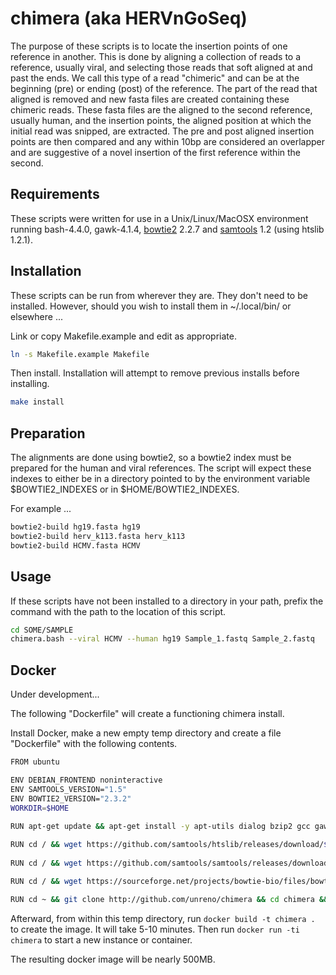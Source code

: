 #	chimera (aka HERVnGoSeq)


The purpose of these scripts is to locate the insertion points of one reference in another.
This is done by aligning a collection of reads to a reference, usually viral, and selecting those reads that soft aligned at and past the ends. 
We call this type of a read "chimeric" and can be at the beginning (pre) or ending (post) of the reference.
The part of the read that aligned is removed and new fasta files are created containing these chimeric reads.
These fasta files are the aligned to the second reference, usually human, and the insertion points, the aligned position at which the initial read was snipped, are extracted.
The pre and post aligned insertion points are then compared and any within 10bp are considered an overlapper and are suggestive of a novel insertion of the first reference within the second.





##	Requirements

These scripts were written for use in a Unix/Linux/MacOSX environment
running bash-4.4.0, gawk-4.1.4,
[bowtie2](https://github.com/BenLangmead/bowtie2) 2.2.7 and
[samtools](https://github.com/samtools/samtools) 1.2 (using htslib 1.2.1).




##	Installation

These scripts can be run from wherever they are. 
They don't need to be installed.
However, should you wish to install them in ~/.local/bin/ or elsewhere ...

Link or copy Makefile.example and edit as appropriate.

```BASH
ln -s Makefile.example Makefile
```

Then install. Installation will attempt to remove previous installs before installing.

```BASH
make install
```


##	Preparation

The alignments are done using bowtie2, so a bowtie2 index must be prepared for the human and viral references. The script will expect these indexes to either be in a directory pointed to by the environment variable $BOWTIE2_INDEXES or in $HOME/BOWTIE2_INDEXES.

For example ...
```BASH
bowtie2-build hg19.fasta hg19
bowtie2-build herv_k113.fasta herv_k113
bowtie2-build HCMV.fasta HCMV
```

##	Usage

If these scripts have not been installed to a directory in your path, prefix the command with the path to the location of this script.

```BASH
cd SOME/SAMPLE
chimera.bash --viral HCMV --human hg19 Sample_1.fastq Sample_2.fastq
```



##	Docker

Under development...


The following "Dockerfile" will create a functioning chimera install.

Install Docker, make a new empty temp directory and create a file "Dockerfile" with the following contents.

```BASH
FROM ubuntu

ENV DEBIAN_FRONTEND noninteractive
ENV SAMTOOLS_VERSION="1.5"
ENV BOWTIE2_VERSION="2.3.2"
WORKDIR=$HOME
 
RUN apt-get update && apt-get install -y apt-utils dialog bzip2 gcc gawk zlib1g-dev libbz2-dev liblzma-dev libcurl4-openssl-dev make libssl-dev libncurses5-dev zip g++ git libtbb-dev wget && apt-get clean

RUN cd / && wget https://github.com/samtools/htslib/releases/download/${SAMTOOLS_VERSION}/htslib-${SAMTOOLS_VERSION}.tar.bz2 && tar xvfj htslib-${SAMTOOLS_VERSION}.tar.bz2 && cd htslib-${SAMTOOLS_VERSION} && ./configure && make && make install && cd ~ && /bin/rm -rf /htslib-${SAMTOOLS_VERSION}*
 
RUN cd / && wget https://github.com/samtools/samtools/releases/download/${SAMTOOLS_VERSION}/samtools-${SAMTOOLS_VERSION}.tar.bz2 && tar xvfj samtools-${SAMTOOLS_VERSION}.tar.bz2 && cd samtools-${SAMTOOLS_VERSION} && ./configure && make && make install && cd ~ && /bin/rm -rf /samtools-${SAMTOOLS_VERSION}*

RUN cd / && wget https://sourceforge.net/projects/bowtie-bio/files/bowtie2/${BOWTIE2_VERSION}/bowtie2-${BOWTIE2_VERSION}-source.zip/download -O bowtie2-${BOWTIE2_VERSION}-source.zip && unzip bowtie2-${BOWTIE2_VERSION}-source.zip && cd bowtie2-${BOWTIE2_VERSION} && make && make install && cd ~ && /bin/rm -rf /bowtie2-${BOWTIE2_VERSION}*

RUN cd ~ && git clone http://github.com/unreno/chimera && cd chimera && ln -s Makefile.example Makefile && make BASE_DIR="/usr/local" install && cd ~ && /bin/rm -rf chimera
```

Afterward, from within this temp directory, run `docker build -t chimera .` to create the image.
It will take 5-10 minutes.
Then run `docker run -ti chimera` to start a new instance or container.

The resulting docker image will be nearly 500MB.


